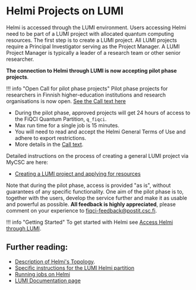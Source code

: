 # Helmi Projects on LUMI 

Helmi is accessed through the LUMI environment. Users accessing Helmi need to be part of a 
LUMI project with allocated quantum computing resources. The first step is to create a 
LUMI project. All LUMI projects require a Principal Investigator serving as the Project Manager. 
A LUMI Project Manager is typically a leader of a research team or other senior researcher. 

**The connection to Helmi through LUMI is now accepting pilot phase projects**. 

!!! info "Open Call for pilot phase projects"
	Pilot phase projects for researchers in Finnish higher-education institutions and research organisations is now open.
	[See the Call text here](https://fiqci.fi/_posts/2022-11-01-Helmi-pilot/)

* During the pilot phase, approved projects will get 24 hours of access to the FiQCI Quantum Partition, `q_fiqci`. 
* Max run time for a single job is 15 minutes.
* You will need to read and accept the Helmi General Terms of Use and adhere to export restrictions.
* More details in the [Call text](https://fiqci.fi/_posts/2022-11-01-Helmi-pilot/).


Detailed instructions on the process of creating a general LUMI project via MyCSC are here:

* [Creating a LUMI project and applying for resources](../../../../accounts/how-to-create-new-project/#how-to-create-finnish-lumi-projects)


Note that during the pilot phase, access is provided "as is", without guarantees of any specific functionality.
One aim of the pilot phase is to, together with the users, develop the service further and make it
as usable and powerful as possible. **All feedback is highly appreciated**, please comment on your
experience to [fiqci-feedback@postit.csc.fi](mailto:fiqci-feedback@postit.csc.fi).

!!! info "Getting Started"
	To get started with Helmi see
	[Access Helmi through LUMI](../helmi-from-lumi/). 

## Further reading:

* [Description of Helmi's Topology](../helmi-specs/).
* [Specific instructions for the LUMI Helmi partition](../fiqci-partition/)
* [Running jobs on Helmi](../running-on-helmi/)
* [LUMI Documentation page](https://docs.lumi-supercomputer.eu/)

